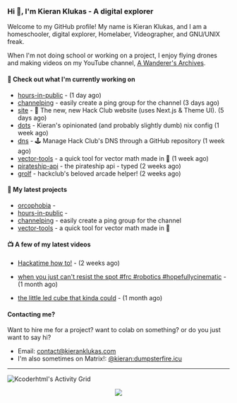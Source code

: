 ### Hi 👋, I'm Kieran Klukas - A digital explorer

Welcome to my GitHub profile! My name is Kieran Klukas, and I am a homeschooler, digital explorer, Homelaber, Videographer, and GNU/UNIX freak.

When I'm not doing school or working on a project, I enjoy flying drones and making videos on my YouTube channel, [A Wanderer's Archives](https://youtube.com/@wanderer.archives).

#### 👷 Check out what I'm currently working on

- [hours-in-public](https://github.com/kcoderhtml/hours-in-public) -  (1 day ago)
- [channelping](https://github.com/kcoderhtml/channelping) - easily create a ping group for the channel (3 days ago)
- [site](https://github.com/hackclub/site) - 🌈 The new, new Hack Club website (uses Next.js & Theme UI). (5 days ago)
- [dots](https://github.com/kcoderhtml/dots) - Kieran's opinionated (and probably slightly dumb) nix config (1 week ago)
- [dns](https://github.com/hackclub/dns) - 🕹 Manage Hack Club's DNS through a GitHub repository (1 week ago)
- [vector-tools](https://github.com/kcoderhtml/vector-tools) - a quick tool for vector math made in 🥟 (1 week ago)
- [pirateship-api](https://github.com/kcoderhtml/pirateship-api) - the pirateship api - typed (2 weeks ago)
- [grolf](https://github.com/kcoderhtml/grolf) - hackclub's beloved arcade helper! (2 weeks ago)

#### 🌱 My latest projects

- [orcophobia](https://github.com/kcoderhtml/orcophobia) - 
- [hours-in-public](https://github.com/kcoderhtml/hours-in-public) - 
- [channelping](https://github.com/kcoderhtml/channelping) - easily create a ping group for the channel
- [vector-tools](https://github.com/kcoderhtml/vector-tools) - a quick tool for vector math made in 🥟

#### 📺 A few of my latest videos

- [Hackatime how to!](https://www.youtube.com/watch?v=eKoD9yyr1To) - (2 weeks ago)

- [when you just can't resist the spot #frc #robotics #hopefullycinematic](https://www.youtube.com/watch?v=Y7SZ_TDleGM) - (1 month ago)

- [the little led cube that kinda could](https://www.youtube.com/watch?v=um7v7Y04vGw) - (1 month ago)



#### Contacting me?

Want to hire me for a project? want to colab on something? or do you just want to say hi?

- Email: [contact@kieranklukas.com](mailto:contact@kieranklukas.com)
- I'm also sometimes on Matrix!: [@kieran:dumpsterfire.icu](https://matrix.to/#/@kieran.matrix.dumpsterfire.icu)

---

![Kcoderhtml's Activity Grid](https://raw.githubusercontent.com/kcoderhtml/kcoderhtml/output/github-contribution-grid-snake.svg)
<p align="center">
  <img src="https://github-readme-stats.vercel.app/api/wakatime?username=krn&api_domain=waka.hackclub.com&bg_color=1A202C&title_color=2F855A&icon_color=2F855A&text_color=ffffff&custom_title=Hackatime%20Weekly%20Stats&layout=compact">
</p>

